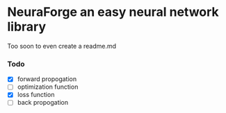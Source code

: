 # NeuraForge an easy neural network library

Too soon to even create a readme.md

### Todo
- [x] forward propogation
- [ ] optimization function
- [x] loss function
- [ ] back propogation
